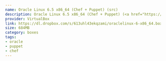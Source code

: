 ```yaml
---
name: Oracle Linux 6.5 x86_64 (Chef + Puppet) (src)
description: Oracle Linux 6.5 x86_64 (Chef + Puppet) (<a href="https://github.com/terrywang/vagrantboxes/blob/master/oraclelinux-6-x86_64.md">src</a>)
provider: VirtualBox
link: https://dl.dropbox.com/s/613uhl43ekqzami/oraclelinux-6-x86_64.box
size: 684MB
category: boxes
tags:
- oracle
- puppet
- chef
---
```

